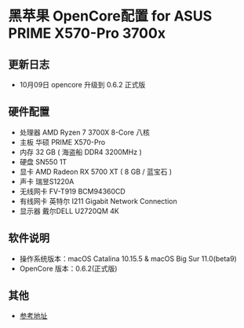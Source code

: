 # 黑苹果 OpenCore配置 for ASUS PRIME X570-Pro 3700x 

## 更新日志
- 10月09日 opencore 升级到 0.6.2 正式版 

## 硬件配置
- 处理器        AMD Ryzen 7 3700X 8-Core 八核
- 主板        华硕 PRIME X570-Pro
- 内存        32 GB ( 海盗船 DDR4 3200MHz )
- 硬盘        SN550 1T
- 显卡        AMD Radeon RX 5700 XT ( 8 GB / 蓝宝石 )
- 声卡        瑞昱S1220A
- 无线网卡        FV-T919 BCM94360CD
- 有线网卡        英特尔 I211 Gigabit Network Connection
- 显示器          戴尔DELL U2720QM 4K

## 软件说明
- 操作系统版本：macOS Catalina 10.15.5 & macOS Big Sur 11.0(beta9)
- OpenCore 版本：0.6.2(正式版)

## 其他
- [参考地址](http://bbs.pcbeta.com/forum.php?mod=viewthread&tid=1871844)